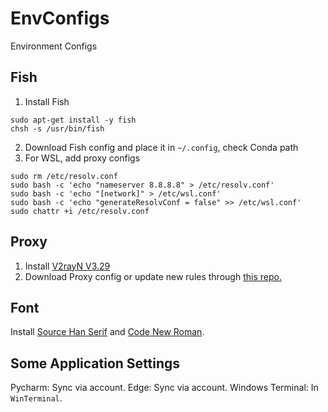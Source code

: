 # EnvConfigs
Environment Configs

## Fish
1. Install Fish
```
sudo apt-get install -y fish
chsh -s /usr/bin/fish
``` 
2. Download Fish config and place it in `~/.config`, check Conda path
3. For WSL, add proxy configs
```
sudo rm /etc/resolv.conf
sudo bash -c 'echo "nameserver 8.8.8.8" > /etc/resolv.conf'
sudo bash -c 'echo "[network]" > /etc/wsl.conf'
sudo bash -c 'echo "generateResolvConf = false" >> /etc/wsl.conf'
sudo chattr +i /etc/resolv.conf
```

## Proxy
1. Install [V2rayN V3.29](https://github.com/2dust/v2rayN/releases/download/3.29/v2rayN-Core.zip)
2. Download Proxy config or update new rules through [this repo.](https://github.com/Loyalsoldier/v2ray-rules-dat)

## Font
Install [Source Han Serif](https://source.typekit.com/source-han-serif/cn/) and [Code New Roman](https://www.dafont.com/code-new-roman.font).

## Some Application Settings
Pycharm: Sync via account.
Edge: Sync via account.
Windows Terminal: In `WinTerminal`.


